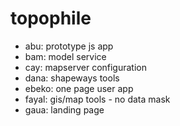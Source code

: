 topophile
=========
- abu: prototype js app
- bam: model service
- cay: mapserver configuration
- dana: shapeways tools
- ebeko: one page user app
- fayal: gis/map tools - no data mask
- gaua: landing page
